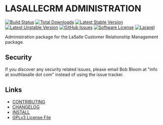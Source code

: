 # LASALLECRM ADMINISTRATION 

[![Build Status](https://img.shields.io/travis/lasallecrm/lasallecrm-l5-lasallecrmadmin-pkg/master.svg?style=flat-square)](https://travis-ci.org/lasallecrm/lasallecrm-l5-lasallecrmadmin-pkg)
[![Total Downloads](https://img.shields.io/packagist/dt/lasallecrm/lasallecrmadmin.svg?style=flat-square)](https://packagist.org/packages/lasallecrm/lasallecrmadmin)
[![Latest Stable Version](https://poser.pugx.org/lasallecrm/lasallecrmadmin/v/stable.svg)](https://packagist.org/packages/lasallecrm/lasallecrmadmin)
[![Latest Unstable Version](https://poser.pugx.org/lasallecrm/lasallecrmadmin/v/unstable.svg)](https://packagist.org/packages/lasallecrm/lasallecrmadmin)
[![GitHub Issues](https://img.shields.io/github/issues/lasallecrm/lasallecrm-l5-lasallecrmadmin-pkg.svg)](https://github.com/lasallecrm/lasallecrm-l5-lasallecrmadmin-pkg/issues)
[![Software License](https://img.shields.io/badge/license-GPLv3-brightgreen.svg?style=flat-square)](LICENSE.md)
[![Laravel](https://img.shields.io/badge/Laravel-v5-brightgreen.svg?style=flat-square)](http://laravel.com)


Administration package for the LaSalle Customer Relationship Management package.


## Security

If you discover any security related issues, please email Bob Bloom at "info at southlasalle dot com" instead of using the issue tracker.


## Links

* [CONTRIBUTING](CONTRIBUTING.md)
* [CHANGELOG](CHANGELOG.md)
* [INSTALL](INSTALL.md)
* [GPLv3 License File](LICENSE.md)



